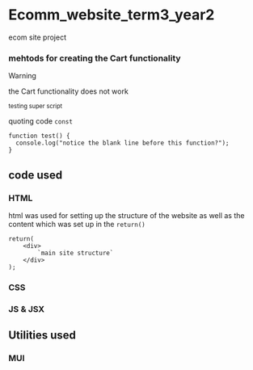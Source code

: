 # Ecomm_website_term3_year2
 ecom site project

### mehtods for creating the Cart functionality

> [!WARNING]
> the Cart functionality does not work 

<sup>testing super script</sup>

quoting code `const`

```
function test() {
  console.log("notice the blank line before this function?");
}
```

## code used 

### HTML
html was used for setting up the structure of the website as well as the content which was set up in the `return()`
```
return(
    <div>
        `main site structure`
    </div>
);
```

### CSS

### JS & JSX

## Utilities used 

### MUI